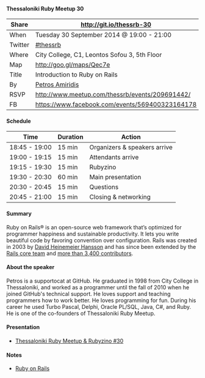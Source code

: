 #### Thessaloniki Ruby Meetup 30

Share   | http://git.io/thessrb-30
------- | -------------------------------------------------
When    | Tuesday 30 September 2014 @ 19:00 - 21:00
Twitter | [#thessrb](https://twitter.com/search?src=typd&q=%23thessrb)
Where   | City College, C1, Leontos Sofou 3, 5th Floor
Map     | http://goo.gl/maps/Qec7e
Title   | Introduction to Ruby on Rails
By      | [Petros Amiridis](https://github.com/petros)
RSVP    | http://www.meetup.com/thessrb/events/209691442/
FB      | https://www.facebook.com/events/569400323164178

#### Schedule

Time          | Duration | Action
------------- | -------- | -----------------------------
18:45 - 19:00 | 15 min   | Organizers & speakers arrive
19:00 - 19:15 | 15 min   | Attendants arrive
19:15 - 19:30 | 15 min   | Rubyzino
19:30 - 20:30 | 60 min   | Main presentation
20:30 - 20:45 | 15 min   | Questions
20:45 - 21:00 | 15 min   | Closing & networking

#### Summary

Ruby on Rails® is an open-source web framework that’s optimized for programmer happiness and sustainable productivity. It lets you write beautiful code by favoring convention over configuration. Rails was created in 2003 by <a href="http://david.heinemeierhansson.com/" title="DHH's website">David Heinemeier Hansson</a> and has since been extended by the <a href="/core">Rails core team</a> and <a href="http://contributors.rubyonrails.org" title="Access to the list of contributors">more than 3,400 contributors</a>.

#### About the speaker

Petros is a supportocat at GitHub. He graduated in 1998 from City College in Thessaloniki, and worked as a programmer until the fall of 2010 when he joined GitHub's technical support. He loves support and teaching programmers how to work better. He loves programming for fun. During his career he used Turbo Pascal, Delphi, Oracle PL/SQL, Java, C#, and Ruby. He is one of the co-founders of Thessaloniki Ruby Meetup.

#### Presentation

* [Thessaloniki Ruby Meetup & Rubyzino #30](https://speakerdeck.com/petros/thessaloniki-ruby-meetup-and-rubyzino-number-30)

#### Notes

* [Ruby on Rails](http://rubyonrails.org)
